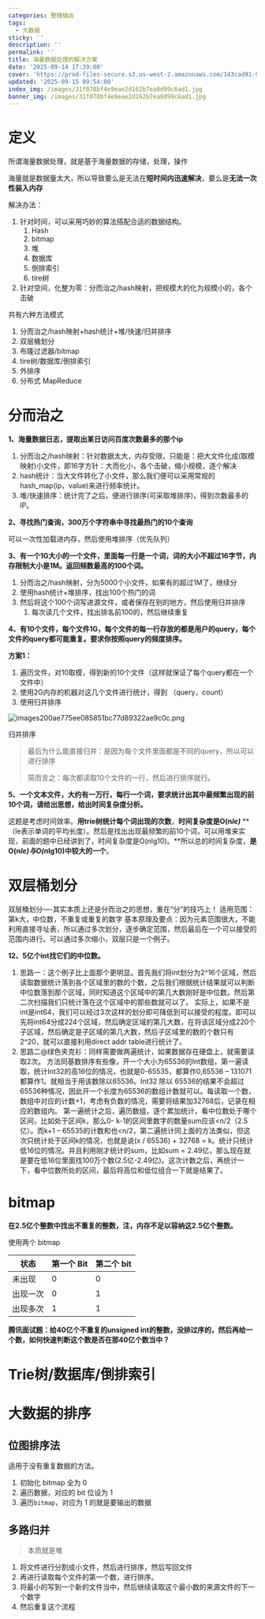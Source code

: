 ```yaml
---
categories: 整理输出
tags:
  - 大数据
sticky: ''
description: ''
permalink: ''
title: 海量数据处理的解决方案
date: '2025-09-14 17:39:00'
cover: 'https://prod-files-secure.s3.us-west-2.amazonaws.com/143cad91-961b-48b0-82dc-78fbb6eb5abe/35620466-cd97-478c-91e2-d93be9e36b61/wallhaven-we2ogq.jpg?X-Amz-Algorithm=AWS4-HMAC-SHA256&X-Amz-Content-Sha256=UNSIGNED-PAYLOAD&X-Amz-Credential=ASIAZI2LB4665AQKFEX4%2F20250917%2Fus-west-2%2Fs3%2Faws4_request&X-Amz-Date=20250917T010042Z&X-Amz-Expires=3600&X-Amz-Security-Token=IQoJb3JpZ2luX2VjEB8aCXVzLXdlc3QtMiJHMEUCIFgPD25r%2FO3Fp21qH%2FcsMx1N0SYQOaAIHwVx5JBEMyrNAiEA84o0ZeLhEW%2BYDpMekceXCkWfZgNv1fuGZIq9szyTkesqiAQImP%2F%2F%2F%2F%2F%2F%2F%2F%2F%2FARAAGgw2Mzc0MjMxODM4MDUiDMRzFvTKZS33YvoILyrcAwKP5lpYtd33ffZJsGCMY9njg8kK9FVDlmMFVMWezJVlS6zrYve9bYJQmH6RlkuXgjiLKXI00ad2VE3oTYpUMJFwvkBRYiwiALnKxX%2F0qs3FEw%2Fe2QbtvLs%2Fjnvr9OygDzsqCRabYzPX4OMEGtaV9s6itZsksqRYxBLhyGAd0EZ7Ijjnky2khRX4E6zNNe%2BjTWbNI5ovCdqJAPms%2FeaYRCa5JfohG8O2fDadDsB5gHwbKTqia1H%2BuAQRzyHrx8ZMg0U9CEuKhI0VyCYwYDObhpD2JapLLjbHQYOxpfOrq7%2BXm1Py1KVz3QkjkVzTAL91m%2FpE3vIW%2FmSC7cgP9zNuKSk3aanIWBaMvGmweJkSauHhfahNLo0%2FkwoNLs0UPrLz5T0ZR5un0T4O8bkXnkRalRv0y92lgftBR6dkJ3ePts%2B6hhYf9MRnKCjmfvXj5xDlYA19mAMlZyx48yFJqLCV%2BUkUnCfw%2FGFP90o30nGJwdWLloyaL1snOHlD%2FjDd0DRnSs9Q0aJGh8N9XMGvQ0Jn3BQ5uiyAFlYg8NZtgAQFggMJPLXsOexiwExmvQ4nAkem%2BxS3KmCuZU8tsqZFLx2rXFmvWpvTEcwkdyfWeY7a%2F%2F0ZnArKGabzx1bWFn74MPLbp8YGOqUBR4MrzON4wwuDDQ4KGXUSIKPpIcSHDqLi%2FNrEpV4nNdkCzKFc%2BtldySJZb3qqXsKqXvaEW6s%2Ba5HeJN1rqg77AifOmXfJfyCbowCbOqckpDVd%2B97Pnz%2FLHDP5CRAxZxy4rSwEvd5cebiqyZRaGk63xR2JQSzPIO74dOHC%2BLGVLVpcYFvsO%2B8manfePSn0hveObGquOFnO61FoDR4upNHRwpwweSWT&X-Amz-Signature=e86685c75fc4f17b3b7c66da55e8dafcbc8cba87a44d9c84100ea362704d66f2&X-Amz-SignedHeaders=host&x-amz-checksum-mode=ENABLED&x-id=GetObject'
updated: '2025-09-15 09:54:00'
index_img: /images/31f078bf4e9eae2d162b7ea8d99c6ad1.jpg
banner_img: /images/31f078bf4e9eae2d162b7ea8d99c6ad1.jpg
---
```


# 定义


所谓海量数据处理，就是基于海量数据的存储，处理，操作


海量就是数据量太大，所以导致要么是无法在**短时间内迅速解决**，要么是**无法一次性装入内存**


解决办法：

1. 针对时间，可以采用巧妙的算法搭配合适的数据结构。
    1. Hash
    2. bitmap
    3. 堆
    4. 数据库
    5. 倒排索引
    6. tire树
2. 针对空间，化整为零：分而治之/hash映射，把规模大的化为规模小的，各个击破

共有六种方法模式

1. 分而治之/hash映射+hash统计+堆/快速/归并排序
2. 双层桶划分
3. 布隆过滤器/bitmap
4. tire树/数据库/倒排索引
5. 外排序
6. 分布式 MapReduce

# 分而治之


**1、海量数据日志，提取出某日访问百度次数最多的那个ip**

1. 分而治之/hash映射：针对数据太大，内存受限，只能是：把大文件化成(取模映射)小文件，即16字方针：大而化小，各个击破，缩小规模，逐个解决
2. hash统计：当大文件转化了小文件，那么我们便可以采用常规的hash_map(ip，value)来进行频率统计。
3. 堆/快速排序：统计完了之后，便进行排序(可采取堆排序)，得到次数最多的IP。

**2、寻找热门查询，300万个字符串中寻找最热门的10个查询**


可以一次性加载进内存，然后使用堆排序（优先队列）


**3、有一个1G大小的一个文件，里面每一行是一个词，词的大小不超过16字节，内存限制大小是1M。返回频数最高的100个词。**

1. 分而治之/hash映射，分为5000个小文件，如果有的超过1M了，继续分
2. 使用hash统计+堆排序，找出100个热门的词
3. 然后将这个100个词写进源文件，或者保存在别的地方，然后使用归并排序
    1. 每次读几个文件，找出排名前100的，然后继续重复

**4、有10个文件，每个文件1G，每个文件的每一行存放的都是用户的query，每个文件的query都可能重复。要求你按照query的频度排序。**


**方案1：**

1. 遍历文件，对10取模，得到新的10个文件（这样就保证了每个query都在一个文件中）
2. 使用2G内存的机器对这几个文件进行统计，得到 （query，count）
3. 使用归并排序

![images200ae775ee085851bc77d89322ae9c0c.png](/images/da483568b5edc3e040f194209f0726b1.png)


归并排序

> 最后为什么能直接归并：是因为每个文件里面都是不同的query，所以可以进行排序
>
> 简而言之：每次都读取10个文件的一行，然后进行排序就行。
>
>

**5、一个文本文件，大约有一万行，每行一个词，要求统计出其中最频繁出现的前10个词，请给出思想，给出时间复杂度分析。**


这题是考虑时间效率。**用trie树统计每个词出现的次数**，**时间复杂度是O(n**_**le)**_ **（le表示单词的平均长度）。然后是找出出现最频繁的前10个词，可以用堆来实现，前面的题中已经讲到了，时间复杂度是O(nlg10)。**所以总的时间复杂度，**是O(n**_**le)与O(n**_**lg10)中较大的一个**。


# 双层桶划分


双层桶划分—-其实本质上还是分而治之的思想，重在“分”的技巧上！ 适用范围：第k大，中位数，不重复或重复的数字 基本原理及要点：因为元素范围很大，不能利用直接寻址表，所以通过多次划分，逐步确定范围，然后最后在一个可以接受的范围内进行。可以通过多次缩小，双层只是一个例子。


**12、5亿个int找它们的中位数。**

1. 思路一：这个例子比上面那个更明显。首先我们将int划分为2^16个区域，然后读取数据统计落到各个区域里的数的个数，之后我们根据统计结果就可以判断中位数落到那个区域，同时知道这个区域中的第几大数刚好是中位数。然后第二次扫描我们只统计落在这个区域中的那些数就可以了。 实际上，如果不是int是int64，我们可以经过3次这样的划分即可降低到可以接受的程度。即可以先将int64分成224个区域，然后确定区域的第几大数，在将该区域分成220个子区域，然后确定是子区域的第几大数，然后子区域里的数的个数只有2^20，就可以直接利用direct addr table进行统计了。
2. 思路二@绿色夹克衫：同样需要做两遍统计，如果数据存在硬盘上，就需要读取2次。 方法同基数排序有些像，开一个大小为65536的Int数组，第一遍读取，统计Int32的高16位的情况，也就是0-65535，都算作0,65536 – 131071都算作1。就相当于用该数除以65536。Int32 除以 65536的结果不会超过65536种情况，因此开一个长度为65536的数组计数就可以。每读取一个数，数组中对应的计数+1，考虑有负数的情况，需要将结果加32768后，记录在相应的数组内。 第一遍统计之后，遍历数组，逐个累加统计，看中位数处于哪个区间，比如处于区间k，那么0- k-1的区间里数字的数量sum应该<n/2（2.5亿）。而k+1 – 65535的计数和也<n/2，第二遍统计同上面的方法类似，但这次只统计处于区间k的情况，也就是说(x / 65536) + 32768 = k。统计只统计低16位的情况。并且利用刚才统计的sum，比如sum = 2.49亿，那么现在就是要在低16位里面找100万个数(2.5亿-2.49亿)。这次计数之后，再统计一下，看中位数所处的区间，最后将高位和低位组合一下就是结果了。

# bitmap


**在2.5亿个整数中找出不重复的整数，注，内存不足以容纳这2.5亿个整数。**


使用两个 bitmap


| **状态** | **第一个 Bit** | **第二个 bit** |
| ------ | ----------- | ----------- |
| 未出现    | 0           | 0           |
| 出现一次   | 0           | 1           |
| 出现多次   | 1           | 1           |


**腾讯面试题：给40亿个不重复的unsigned int的整数，没排过序的，然后再给一个数，如何快速判断这个数是否在那40亿个数当中？**


# Trie树/数据库/倒排索引


# 大数据的排序


## 位图排序法


适用于没有重复数据的方法。

1. 初始化 bitmap 全为 0
2. 遍历数据，对应的 bit 位设为 1
3. 遍历`bitmap`，对应为 1 的就是要输出的数据

## 多路归并

> 本质就是堆
1. 将文件进行分割成小文件，然后进行排序，然后写回文件
2. 再进行读取每个文件的第一个数，进行排序。
3. 将最小的写到一个新的文件当中，然后继续读取这个最小数的来源文件的下一个数字
4. 然后重复这个流程
